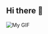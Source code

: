## Hi there 👋
![My GIF](https://i.postimg.cc/pLP8475M/235224431-e8c8c12e-6826-47f1-89fb-2ddad83b3abf.gif)
